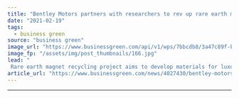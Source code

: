 ```yaml
---
title: "Bentley Motors partners with researchers to rev up rare earth magnet recycling"
date: "2021-02-19"
tags: 
  - business green
source: "business green"
image_url: "https://www.businessgreen.com/api/v1/wps/7bbcdb8/3a47c89f-ba18-4f79-a7c1-2469193076a7/6/RARE-MAGNET-1-of-1-3-185x114.jpg"
image_fp: "/assets/img/post_thumbnails/166.jpg"
lead: "
 Rare earth magnet recycling project aims to develop materials for luxury automaker's electric and hybrid vehicle ranges ..."
article_url: "https://www.businessgreen.com/news/4027430/bentley-motors-partners-researchers-rev-rare-earth-magnet-recycling"
---
```


---
